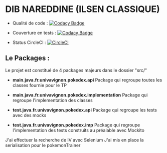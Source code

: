 # DIB NAREDDINE (ILSEN CLASSIQUE)

* Qualité de code : [![Codacy Badge](https://api.codacy.com/project/badge/Grade/02c1885f5d8945b1af51e9c83ba4ae0e)](https://www.codacy.com/app/nasreddineDib/ceri-m1-test?utm_source=github.com&amp;utm_medium=referral&amp;utm_content=nasreddineDib/ceri-m1-test&amp;utm_campaign=Badge_Grade)

* Couverture en tests : [![Codacy Badge](https://api.codacy.com/project/badge/Coverage/02c1885f5d8945b1af51e9c83ba4ae0e)](https://www.codacy.com/app/nasreddineDib/ceri-m1-test?utm_source=github.com&utm_medium=referral&utm_content=nasreddineDib/ceri-m1-test&utm_campaign=Badge_Coverage)

* Status CircleCI : [![CircleCI](https://circleci.com/gh/nasreddineDib/ceri-m1-test/tree/master.svg?style=shield&circle-token=:circle-token)](https://circleci.com/gh/nasreddineDib/ceri-m1-test/tree/master)

## Le Packages :

Le projet est constitué de 4 packages majeurs dans le dossier "src/"
* **main.java.fr.univavignon.pokedex.api**
Package qui regroupe toutes les classes fournie pour le TP


* **main.java.fr.univavignon.pokedex.implementation**
Package qui regroupe l'implementation des classes
* **test.java.fr.univavignon.pokedex.api**
Package qui regroupe les tests avec des mocks
* **test.java.fr.univavignon.pokedex.imp**
Package qui regroupe l'implementation des tests construits au préalable avec Mockito

J'ai effectuer la recherche de IV avec Selenium
J'ai mis en place la serialisation pour le pokemonTrainer